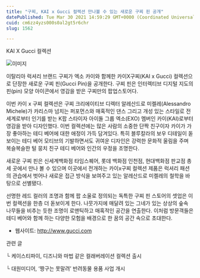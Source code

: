 ```yaml
---
title: "구찌, KAI x Gucci 컬렉션 만나볼 수 있는 새로운 구찌 핀 공개"
datePublished: Tue Mar 30 2021 14:59:29 GMT+0000 (Coordinated Universal Time)
cuid: cm6zz4yzs000s0al2gt5r6chr
slug: 1562

---
```



KAI X Gucci 컬렉션

![이미지](https://cdn.hashnode.com/res/hashnode/image/upload/v1739247636675/0b7e702e-109d-49a9-a1cd-3953813a331d.jpeg)

이탈리아 럭셔리 브랜드 구찌가 엑소 카이와 함께한 카이X구찌(KAI x Gucci) 컬렉션으로 단장한 새로운 구찌 핀(Gucci Pin)을 공개한다. 구찌 핀은 인터렉티브 디지털 지도의 핀(pin) 모양 아이콘에서 영감을 받은 구찌만의 팝업스토어다.

이번 카이 x 구찌 컬렉션은 구찌 크리에이티브 디렉터 알레산드로 미켈레(Alessandro Michele)가 카리스마 넘치는 퍼포먼스와 매혹적인 댄스 그리고 개성 있는 스타일로 전 세계로부터 인기를 받는 K팝 스타이자 아이돌 그룹 엑소(EXO) 멤버인 카이(KAI)로부터 영감을 받아 디자인했다. 이번 컬렉션에는 많은 사람의 소중한 단짝 친구이자 카이가 가장 좋아하는 테디 베어에 대한 애정이 가득 담겨있다. 특히 블루칼라의 보우 디테일이 돋보이는 테디 베어 모티브의 기발하면서도 귀여운 디자인은 강력한 문화적 울림을 주며 복슬복슬한 털 뭉치 친구 테디 베어와 인간의 우정을 조명한다.

새로운 구찌 핀은 신세계백화점 타임스퀘어, 롯데 백화점 인천점, 현대백화점 판교점 총 세 곳에서 만나 볼 수 있으며 이곳에서 전개하는 카이x구찌 컬렉션 제품은 럭셔리 패션의 관습에서 벗어나 새로운 접근 방식을 보여주고 있는 알레산드로 미켈레의 철학을 바탕으로 선별됐다.

선명한 레드 컬러의 조명과 함께 팝 소울로 정의되는 독특한 구찌 핀 스토어의 셋업은 이번 컬렉션을 한층 더 돋보이게 한다. 나뭇가지에 매달려 있는 그네가 있는 상상의 숲속 나무들을 비추는 듯한 조명이 로맨틱하고 매혹적인 공간을 연출한다. 이처럼 방문객들은 테디 베어와 함께 하는 다양한 모험을 배경으로 한 꿈의 공간 속으로 초대한다.

- 웹사이트: http://www.gucci.com

관련 글

└ 케이스티파이, 디즈니와 마법 같은 컬래버레이션 컬렉션 출시

└ 대원미디어, ‘짱구는 못말려’ 반려동물 용품 사업 개시